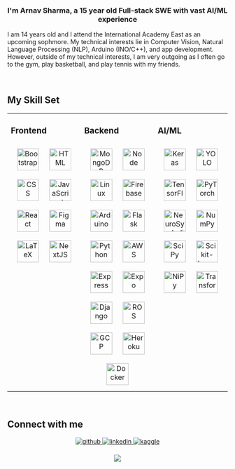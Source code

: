 <div align="center">
</div>  
  

### <div align="center">I'm Arnav Sharma, a 15 year old Full-stack SWE with vast AI/ML experience</div>  
  
I am 14 years old and I attend the International Academy East as an upcoming sophmore. My technical interests lie in Computer Vision, Natural Language Processing (NLP), Arduino (INO/C++), and app development. However, outside of my technical interests, I am very outgoing as I often go to the gym, play basketball, and play tennis with my friends.
  

<br/>  


## My Skill Set  
<table><tr><td valign="top" width="33%">



### Frontend  
<div align="center"> 
<a href="https://getbootstrap.com/" target="_blank"><img style="margin: 10px" src="https://brandlogos.net/wp-content/uploads/2021/09/bootstrap-logo.png" alt="Bootstrap" height="50" /></a>
<a href="https://developer.mozilla.org/en-US/docs/Web/HTML" target="_blank"><img style="margin: 10px" src="https://imgur.com/ejTWyhF.png" alt="HTML" height="50" /></a>
<a href="https://devdocs.io/css/" target="_blank"><img style="margin: 10px" src="https://logodownload.org/wp-content/uploads/2017/04/css-3-logo-3.png" alt="CSS" height="50" /></a>
<a href="https://www.javascript.com/" target="_blank"><img style="margin: 10px" src="https://profilinator.rishav.dev/skills-assets/javascript-original.svg" alt="JavaScript" height="50" /></a>  
<a href="https://reactjs.org/" target="_blank"><img style="margin: 10px" src="https://profilinator.rishav.dev/skills-assets/react-original-wordmark.svg" alt="React" height="50" /></a>  
<a href="https://www.figma.com/" target="_blank"><img style="margin: 10px" src="https://profilinator.rishav.dev/skills-assets/figma-icon.svg" alt="Figma" height="50" /></a>  
<a href="https://www.latex-project.org/" target="_blank"><img style="margin: 10px" src="https://imgur.com/lJzsOAV.png" alt="LaTeX" height="50" /></a>  
<a href="https://nextjs.org/" target="_blank"><img style="margin: 10px" src="https://profilinator.rishav.dev/skills-assets/nextjs.png" alt="NextJS" height="50" /></a>    
</div>

</td><td valign="top" width="33%">



### Backend  
<div align="center">  
<a href="https://www.mongodb.com/" target="_blank"><img style="margin: 10px" src="https://profilinator.rishav.dev/skills-assets/mongodb-original-wordmark.svg" alt="MongoDB" height="50" /></a>  
<a href="https://nodejs.org/" target="_blank"><img style="margin: 10px" src="https://profilinator.rishav.dev/skills-assets/nodejs-original-wordmark.svg" alt="Node" height="50" /></a>  
<a href="https://www.linux.org/" target="_blank"><img style="margin: 10px" src="https://profilinator.rishav.dev/skills-assets/linux-original.svg" alt="Linux" height="50" /></a>    
<a href="https://firebase.google.com/" target="_blank"><img style="margin: 10px" src="https://profilinator.rishav.dev/skills-assets/firebase.png" alt="Firebase" height="50" /></a>  
<a href="https://www.arduino.cc/" target="_blank"><img style="margin: 10px" src="https://profilinator.rishav.dev/skills-assets/arduino.png" alt="Arduino" height="50" /></a>  
<a href="https://flask.palletsprojects.com/" target="_blank"><img style="margin: 10px" src="https://profilinator.rishav.dev/skills-assets/flask.png" alt="Flask" height="50" /></a>  
<a href="https://www.python.org/" target="_blank"><img style="margin: 10px" src="https://profilinator.rishav.dev/skills-assets/python-original.svg" alt="Python" height="50" /></a>  
<a href="https://aws.amazon.com/" target="_blank"><img style="margin: 10px" src="https://imgur.com/EQ4BcbW.png" alt="AWS" height="50" /></a>  
<a href="https://expressjs.com/" target="_blank"><img style="margin: 10px" src="https://imgur.com/KadNAxS.png" alt="Express" height="50" /></a>  
<a href="https://expo.dev/" target="_blank"><img style="margin: 10px" src="https://github.com/expo/expo/raw/main/.github/resources/banner.png" alt="Expo" height="50" /></a>
<a href="https://www.djangoproject.com/" target="_blank"><img style="margin: 10px" src="https://imgur.com/NcwacBh.png" alt="Django" height="50" /></a>
<a href="https://www.ros.org/" target="_blank"><img style="margin: 10px" src="https://imgur.com/oCOwRIT.png" alt="ROS" height="50" /></a>
<a href="https://cloud.google.com/docs/" target="_blank"><img style="margin: 10px" src="https://imgur.com/RBe9IFt.png" alt="GCP" height="50" /></a>
<a href="https://dashboard.heroku.com/apps" target="_blank"><img style="margin: 10px" src="https://imgur.com/bsGzRKc.png" alt="Heroku" height="50" /></a>
<a href="https://www.docker.com/" target="_blank"><img style="margin: 10px" src="https://imgur.com/57Mswsl.png" alt="Docker" height="50" /></a>
</div>

</td><td valign="top" width="33%">



### AI/ML  
<div align="center">  
<a href="https://keras.io/" target="_blank"><img style="margin: 10px" src="https://profilinator.rishav.dev/skills-assets/keras.png" alt="Keras" height="50" /></a>  
<a href="https://docs.ultralytics.com/" target="_blank"><img style="margin: 10px" src="https://assets.website-files.com/5f6bc60e665f54db361e52a9/5f6bc60e665f546a6b1e5400_logo_yolo.png" alt="YOLO" height="50" /></a>  
<a href="https://www.tensorflow.org/" target="_blank"><img style="margin: 10px" src="https://profilinator.rishav.dev/skills-assets/tensorflow-icon.svg" alt="TensorFlow" height="50" /></a>  
<a href="https://pytorch.org/" target="_blank"><img style="margin: 10px" src="https://profilinator.rishav.dev/skills-assets/pytorch-icon.svg" alt="PyTorch" height="50" /></a>  
<a href="https://ibm.github.io/neuro-symbolic-ai/" target="_blank"><img style="margin: 10px" src="https://imgur.com/V9iWA4l.png" alt="NeuroSymbolicAI" height="50" /></a> 
<a href="https://numpy.org/" target="_blank"><img style="margin: 10px" src="https://th.bing.com/th/id/R.5908c317c3470bfef2b068b4d9e173c7?rik=qsSgVUU65XO9iw&pid=ImgRaw&r=0" alt="NumPy" height="50" /></a> 
<a href="https://scipy.org/" target="_blank"><img style="margin: 10px" src="https://www.fullstackpython.com/img/logos/scipy.png" alt="SciPy" height="50" /></a>
<a href="https://scikit-learn.org/stable/index.html" target="_blank"><img style="margin: 10px" src="https://comparecamp.com/media/uploads/2019/02/scikit-learn-logo.png" alt="Scikit-Learn" height="50" /></a> 
<a href="https://nipy.org/" target="_blank"><img style="margin: 10px" src="https://nipy.org/img/nipy.svg" alt="NiPy" height="50" /></a>
<a href="https://github.com/huggingface/transformers" target="_blank"><img style="margin: 10px" src="https://imgur.com/2SJwDAG.png" alt="Transformers" height="50" /></a> 
</div>

</td></tr></table>  

<br/>  

## Connect with me  
<div align="center">
<a href="https://github.com/ArnavSharma938" target="_blank">
<img src=https://img.shields.io/badge/github-%2324292e.svg?&style=for-the-badge&logo=github&logoColor=white alt=github style="margin-bottom: 5px;" />
</a>
<a href="https://www.linkedin.com/in/arnav-sharma-61145b2b5/" target="_blank">
<img src=https://img.shields.io/badge/linkedin-%231E77B5.svg?&style=for-the-badge&logo=linkedin&logoColor=white alt=linkedin style="margin-bottom: 5px;" />
</a>
<a href="https://www.kaggle.com/arnavsharma09" target="_blank">
<img src=https://img.shields.io/badge/kaggle-%2344BAE8.svg?&style=for-the-badge&logo=kaggle&logoColor=white alt=kaggle style="margin-bottom: 5px;" />
</a>  
</div>  

<br/>  

<div align="center">
<img src="https://komarev.com/ghpvc/?username=arnavsharma938&&style=flat-square" align="center" />
</div>  
  

<br/>  


<br />
